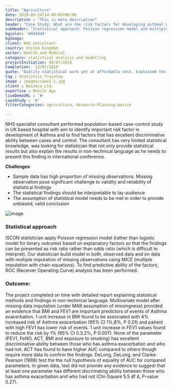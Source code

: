 ```yaml
---
title: "Agriculture"
date: 2018-09-24T14:48:03+06:00
description : "This is meta description"
header: "Case Study: What are the risk factors for developing asthma? Which of those factors have high predictive ability? UK based case-control study"
subHeader: "Statistical approach: Poisson regression model and multiple imputation of missing data"
bgcolor: '#444444'
bgImage: 
client: NHS Consultant
country: United Kingdom
sector: Health and Medical
category: statistical analysis and modelling
projectInitiation: 08/07/2019
Completion:  12/07/2019
quote: "Quality statistical work yet at affordable cost. Explained the difficult statistical concept clearly, quick turnaround time"
tag : Statistics Training
image : images/case1-1.jpg
client : Baximco Ltd.
expertise : Mobile App
liveDemoURL : '#'
caseStudy : '#'
filterCategories: agriculture, Research-Planning-Advice

---
```


NHS specialist consultant performed population-based case-control study in UK based hospital with aim to identify important risk factor in development of Asthma and to find factors that has excellent discriminative ability between cases and control. The consultant has very limited statistical knowledge, was looking for statistician that not only provide statistical results but also explain the results in non-technical language as he needs to present this finding in international conference.

**Challenges**

- Sample data has high proportion of missing observations. Missing observation pose significant challenge to validity and reliability of statistical findings
- The statistical findings should be interpretable to lay-audience
- The assumption of statistical model needs to be met in order to provide unbiased, valid conclusion

![image](/images/case-1-map.jpg)

### Statistical approach

ISCON statistician apply Poisson regression model (rather than logistic model for binary outcome) based on explanatory factors so that the findings can be presented as risk ratio rather than odds ratio (which is difficult to interpret). Our statistician build model in both, observed data and on data with multiple imputation of missing observations using MICE (multiple imputation with chain equations). To find predictive ability of the factors, ROC (Receiver Operating Curve) analysis has been performed.

### Outcome:

The project completed on time with detailed report explaining statistical methods and findings in non-technical language. Multivariate model after missing data imputation (under MAR assumption of missingness) provided an evidence that BMI and FEV1 are important predictors of events of Asthma exacerbation. 1 unit increase in BMI found to be associated with 4% increased risk of Asthma exacerbation (95% CI 1%,8%, P 0.01) and patient with high FEV1 has lower risk of events. 1 unit increase in FEV1 values found to reduce the risk by 1% (95% CI 0.3,2%, P 0.007). None of the parameter (FEV1, FeNO, ACT, BMI and exposure to smoking) has excellent discriminative ability between those who has asthma exacerbation and who had not. ACT has found to have higher AUC compared to others though require more data to confirm the findings. DeLong, DeLong, and Clarke-Pearson (1988) test the the null hypothesis of equality of AUC for compared parameters. In given data, test did not provide any evidence to suggest that at least one parameter has different discrimating ability between those who has asthma exacerbation and who had not (Chi-Square 5.5 df 4, P-value 0.27).



